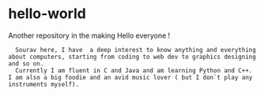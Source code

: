 # hello-world
Another repository in the making
Hello everyone !
      
      Sourav here, I have  a deep interest to know anything and everything about computers, starting from coding to web dev to graphics designing and so on.
      Currently I am fluent in C and Java and am learning Python and C++. I am also a big foodie and an avid music lover ( but I don`t play any instruments myself).
      
